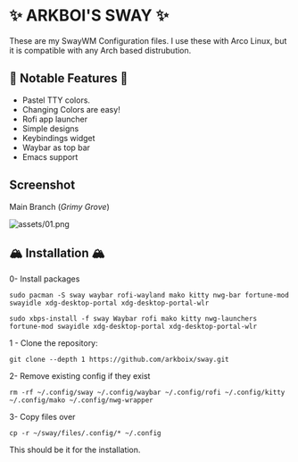 <h1>✨ ARKBOI'S SWAY ✨</h1>

These are my SwayWM Configuration files. I use these with Arco Linux, but it is compatible with any Arch based distrubution.

## 🥭 Notable Features 🥭

- Pastel TTY colors.
- Changing Colors are easy!
- Rofi app launcher
- Simple designs
- Keybindings widget
- Waybar as top bar
- Emacs support

## Screenshot

Main Branch (*Grimy Grove*)

![assets/01.png](assets/01.png)


## 🏔️ Installation 🏔️

0- Install packages

``` shell
sudo pacman -S sway waybar rofi-wayland mako kitty nwg-bar fortune-mod swayidle xdg-desktop-portal xdg-desktop-portal-wlr
```
``` shell
sudo xbps-install -f sway Waybar rofi mako kitty nwg-launchers fortune-mod swayidle xdg-desktop-portal xdg-desktop-portal-wlr
```

1 - Clone the repository:

``` shell
git clone --depth 1 https://github.com/arkboix/sway.git 
```
2- Remove existing config if they exist
``` shell
rm -rf ~/.config/sway ~/.config/waybar ~/.config/rofi ~/.config/kitty ~/.config/mako ~/.config/nwg-wrapper
```
3- Copy files over
``` shell
cp -r ~/sway/files/.config/* ~/.config
````

This should be it for the installation.

